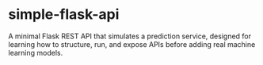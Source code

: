 # simple-flask-api
A minimal Flask REST API that simulates a prediction service, designed for learning how to structure, run, and expose APIs before adding real machine learning models.
